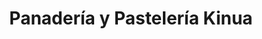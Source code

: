 ---
title: "Panadería y Pastelería Kinua"
url: /valencia/panaderia-y-pasteleria-kinua/
shop: panadería
---